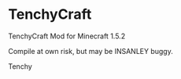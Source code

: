 TenchyCraft
===========

TenchyCraft Mod for Minecraft 1.5.2

Compile at own risk, but may be INSANLEY buggy.

Tenchy